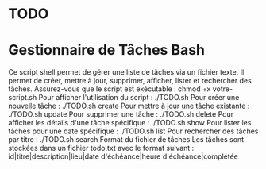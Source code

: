 # TODO
# Gestionnaire de Tâches Bash
Ce script shell permet de gérer une liste de tâches via un fichier texte. Il permet de créer, mettre à jour, supprimer, afficher, lister et rechercher des tâches.
Assurez-vous que le script est exécutable :
chmod +x votre-script.sh
Pour afficher l'utilisation du script :
./TODO.sh
Pour créer une nouvelle tâche :
./TODO.sh create
Pour mettre à jour une tâche existante :
./TODO.sh update
Pour supprimer une tâche :
./TODO.sh delete
Pour afficher les détails d'une tâche spécifique :
./TODO.sh show
Pour lister les tâches pour une date spécifique :
./TODO.sh list
Pour rechercher des tâches par titre :
./TODO.sh search
Format du fichier de tâches
Les tâches sont stockées dans un fichier todo.txt avec le format suivant :
id|titre|description|lieu|date d'échéance|heure d'échéance|complétée
